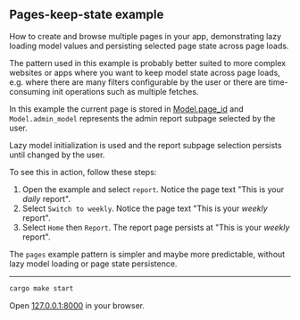## Pages-keep-state example

How to create and browse multiple pages in your app, demonstrating lazy loading model values and persisting selected page state across page loads.

The pattern used in this example is probably better suited to more complex websites or apps where you want to keep model state across page loads, e.g. where there are many filters configurable by the user or there are time-consuming init operations such as multiple fetches.

In this example the current page is stored in [Model.page_id](https://github.com/seed-rs/seed/blob/master/examples/pages_keep_state/src/lib.rs#L36-L37) and `Model.admin_model` represents the admin report subpage selected by the user.

Lazy model initialization is used and the report subpage selection persists until changed by the user.

To see this in action, follow these steps:

1. Open the example and select `report`. Notice the page text "This is your _daily_ report".
2. Select `Switch to weekly`. Notice the page text "This is your _weekly_ report".
3. Select `Home` then `Report`. The report page persists at "This is your _weekly_ report".

The `pages` example pattern is simpler and maybe more predictable, without lazy model loading or page state persistence.

---

```bash
cargo make start
```

Open [127.0.0.1:8000](http://127.0.0.1:8000) in your browser.
